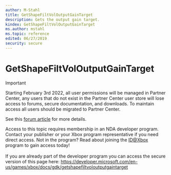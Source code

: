 ```yaml
---
author: M-Stahl
title: GetShapeFiltVolOutputGainTarget
description: Gets the output gain target.
kindex: GetShapeFiltVolOutputGainTarget
ms.author: mstahl
ms.topic: reference
edited: 06/27/2019
security: secure
---
```


# GetShapeFiltVolOutputGainTarget
> [!IMPORTANT]
> Starting February 3rd 2022, all user permissions will be managed in Partner Center, any users that do not exist in the Partner Center user store will lose access to forums, secure documentation, and downloads. To maintain access all users should be migrated to Partner Center. <p></p>See this <a href="https://forums.xboxlive.com/articles/132187/breaking-change-user-access-for-forums-secure-docu.html">forum article</a> for more details.  

 Access to this topic requires membership in an NDA developer program. Contact your publisher or your Xbox program representative if you need direct access. Not in the program? Read about joining the <a href="https://www.xbox.com/Developers/id">ID@Xbox</a> program to gain access today!  <br/><br/>If you are already part of the developer program you can access the secure version of this page here: <a target="_blank" href="https://developer.microsoft.com/en-us/games/xbox/docs/gdk/getshapefiltvoloutputgaintarget">https://developer.microsoft.com/en-us/games/xbox/docs/gdk/getshapefiltvoloutputgaintarget</a>